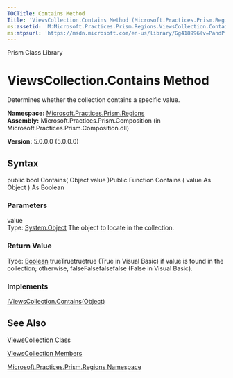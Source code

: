 ```yaml
---
TOCTitle: Contains Method
Title: 'ViewsCollection.Contains Method (Microsoft.Practices.Prism.Regions)'
ms:assetid: 'M:Microsoft.Practices.Prism.Regions.ViewsCollection.Contains(System.Object)'
ms:mtpsurl: 'https://msdn.microsoft.com/en-us/library/Gg418996(v=PandP.50)'
---
```


Prism Class Library

ViewsCollection.Contains Method
===================================

Determines whether the collection contains a specific value.

**Namespace:** [Microsoft.Practices.Prism.Regions](https://msdn.microsoft.com/library/microsoft.practices.prism.regions)
**Assembly:** Microsoft.Practices.Prism.Composition (in Microsoft.Practices.Prism.Composition.dll)

**Version:** 5.0.0.0 (5.0.0.0)

## Syntax


public bool Contains( Object value )Public Function Contains ( value As Object ) As Boolean

### Parameters

value  
Type: [System.Object](http://msdn.microsoft.com/en-us/library/e5kfa45b)
The object to locate in the collection.

### Return Value

Type: [Boolean](http://msdn.microsoft.com/en-us/library/a28wyd50)
trueTruetruetrue (True in Visual Basic) if value is found in the collection; otherwise, falseFalsefalsefalse (False in Visual Basic).
### Implements

[IViewsCollection.Contains(Object)](https://msdn.microsoft.com/library/microsoft.practices.prism.regions.iviewscollection.contains(system.object))

See Also
--------


[ViewsCollection Class](https://msdn.microsoft.com/library/microsoft.practices.prism.regions.viewscollection)

[ViewsCollection Members](https://msdn.microsoft.com/allmembers.t:microsoft.practices.prism.regions.viewscollection)

[Microsoft.Practices.Prism.Regions Namespace](https://msdn.microsoft.com/library/microsoft.practices.prism.regions)

